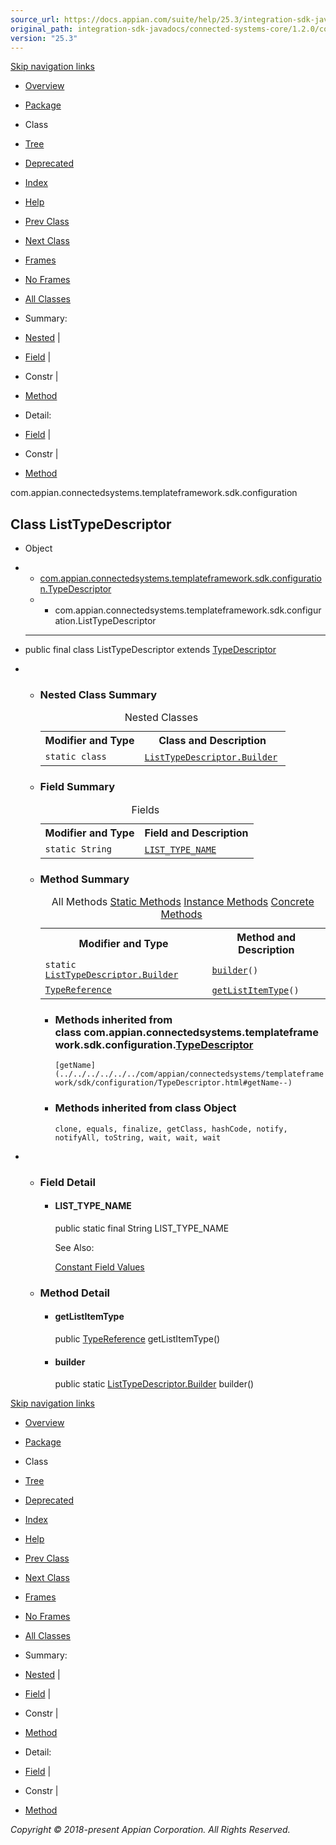 ```yaml
---
source_url: https://docs.appian.com/suite/help/25.3/integration-sdk-javadocs/connected-systems-core/1.2.0/com/appian/connectedsystems/templateframework/sdk/configuration/ListTypeDescriptor.html
original_path: integration-sdk-javadocs/connected-systems-core/1.2.0/com/appian/connectedsystems/templateframework/sdk/configuration/ListTypeDescriptor.html
version: "25.3"
---
```


[Skip navigation links](#skip.navbar.top "Skip navigation links")

-   [Overview](../../../../../../overview-summary.html)
-   [Package](package-summary.html)
-   Class
-   [Tree](package-tree.html)
-   [Deprecated](../../../../../../deprecated-list.html)
-   [Index](../../../../../../index-all.html)
-   [Help](../../../../../../help-doc.html)

-   [Prev Class](../../../../../../com/appian/connectedsystems/templateframework/sdk/configuration/IntegerPropertyDescriptor.IntegerPropertyDescriptorBuilder.html "class in com.appian.connectedsystems.templateframework.sdk.configuration")
-   [Next Class](../../../../../../com/appian/connectedsystems/templateframework/sdk/configuration/ListTypeDescriptor.Builder.html "class in com.appian.connectedsystems.templateframework.sdk.configuration")

-   [Frames](../../../../../../index.html?com/appian/connectedsystems/templateframework/sdk/configuration/ListTypeDescriptor.html)
-   [No Frames](ListTypeDescriptor.html)

-   [All Classes](../../../../../../allclasses-noframe.html)

-   Summary: 
-   [Nested](#nested.class.summary) | 
-   [Field](#field.summary) | 
-   Constr | 
-   [Method](#method.summary)

-   Detail: 
-   [Field](#field.detail) | 
-   Constr | 
-   [Method](#method.detail)

com.appian.connectedsystems.templateframework.sdk.configuration

## Class ListTypeDescriptor

-   Object
-   -   [com.appian.connectedsystems.templateframework.sdk.configuration.TypeDescriptor](../../../../../../com/appian/connectedsystems/templateframework/sdk/configuration/TypeDescriptor.html "class in com.appian.connectedsystems.templateframework.sdk.configuration")
    -   -   com.appian.connectedsystems.templateframework.sdk.configuration.ListTypeDescriptor

-   * * *

    public final class ListTypeDescriptor
    extends [TypeDescriptor](../../../../../../com/appian/connectedsystems/templateframework/sdk/configuration/TypeDescriptor.html "class in com.appian.connectedsystems.templateframework.sdk.configuration")

-   -   ### Nested Class Summary

        <table class="memberSummary" border="0" cellpadding="3" cellspacing="0" summary="Nested Class Summary table, listing nested classes, and an explanation"><caption><span>Nested Classes</span><span class="tabEnd">&nbsp;</span></caption><tbody><tr><th class="colFirst" scope="col">Modifier and Type</th><th class="colLast" scope="col">Class and Description</th></tr><tr class="altColor"><td class="colFirst"><code>static class&nbsp;</code></td><td class="colLast"><code><span class="memberNameLink"><a href="../../../../../../com/appian/connectedsystems/templateframework/sdk/configuration/ListTypeDescriptor.Builder.html" title="class in com.appian.connectedsystems.templateframework.sdk.configuration">ListTypeDescriptor.Builder</a></span></code>&nbsp;</td></tr></tbody></table>

    -   ### Field Summary

        <table class="memberSummary" border="0" cellpadding="3" cellspacing="0" summary="Field Summary table, listing fields, and an explanation"><caption><span>Fields</span><span class="tabEnd">&nbsp;</span></caption><tbody><tr><th class="colFirst" scope="col">Modifier and Type</th><th class="colLast" scope="col">Field and Description</th></tr><tr class="altColor"><td class="colFirst"><code>static String</code></td><td class="colLast"><code><span class="memberNameLink"><a href="../../../../../../com/appian/connectedsystems/templateframework/sdk/configuration/ListTypeDescriptor.html#LIST_TYPE_NAME">LIST_TYPE_NAME</a></span></code>&nbsp;</td></tr></tbody></table>

    -   ### Method Summary

        <table class="memberSummary" border="0" cellpadding="3" cellspacing="0" summary="Method Summary table, listing methods, and an explanation"><caption><span id="t0" class="activeTableTab"><span>All Methods</span><span class="tabEnd">&nbsp;</span></span><span id="t1" class="tableTab"><span><a href="javascript:show(1);">Static Methods</a></span><span class="tabEnd">&nbsp;</span></span><span id="t2" class="tableTab"><span><a href="javascript:show(2);">Instance Methods</a></span><span class="tabEnd">&nbsp;</span></span><span id="t4" class="tableTab"><span><a href="javascript:show(8);">Concrete Methods</a></span><span class="tabEnd">&nbsp;</span></span></caption><tbody><tr><th class="colFirst" scope="col">Modifier and Type</th><th class="colLast" scope="col">Method and Description</th></tr><tr id="i0" class="altColor"><td class="colFirst"><code>static <a href="../../../../../../com/appian/connectedsystems/templateframework/sdk/configuration/ListTypeDescriptor.Builder.html" title="class in com.appian.connectedsystems.templateframework.sdk.configuration">ListTypeDescriptor.Builder</a></code></td><td class="colLast"><code><span class="memberNameLink"><a href="../../../../../../com/appian/connectedsystems/templateframework/sdk/configuration/ListTypeDescriptor.html#builder--">builder</a></span>()</code>&nbsp;</td></tr><tr id="i1" class="rowColor"><td class="colFirst"><code><a href="../../../../../../com/appian/connectedsystems/templateframework/sdk/configuration/TypeReference.html" title="class in com.appian.connectedsystems.templateframework.sdk.configuration">TypeReference</a></code></td><td class="colLast"><code><span class="memberNameLink"><a href="../../../../../../com/appian/connectedsystems/templateframework/sdk/configuration/ListTypeDescriptor.html#getListItemType--">getListItemType</a></span>()</code>&nbsp;</td></tr></tbody></table>

        -   ### Methods inherited from class com.appian.connectedsystems.templateframework.sdk.configuration.[TypeDescriptor](../../../../../../com/appian/connectedsystems/templateframework/sdk/configuration/TypeDescriptor.html "class in com.appian.connectedsystems.templateframework.sdk.configuration")

            `[getName](../../../../../../com/appian/connectedsystems/templateframework/sdk/configuration/TypeDescriptor.html#getName--)`

        -   ### Methods inherited from class Object

            `clone, equals, finalize, getClass, hashCode, notify, notifyAll, toString, wait, wait, wait`

-   -   ### Field Detail

        -   #### LIST\_TYPE\_NAME

            public static final String LIST\_TYPE\_NAME

            See Also:

            [Constant Field Values](../../../../../../constant-values.html#com.appian.connectedsystems.templateframework.sdk.configuration.ListTypeDescriptor.LIST_TYPE_NAME)

    -   ### Method Detail

        -   #### getListItemType

            public [TypeReference](../../../../../../com/appian/connectedsystems/templateframework/sdk/configuration/TypeReference.html "class in com.appian.connectedsystems.templateframework.sdk.configuration") getListItemType()

        -   #### builder

            public static [ListTypeDescriptor.Builder](../../../../../../com/appian/connectedsystems/templateframework/sdk/configuration/ListTypeDescriptor.Builder.html "class in com.appian.connectedsystems.templateframework.sdk.configuration") builder()

[Skip navigation links](#skip.navbar.bottom "Skip navigation links")

-   [Overview](../../../../../../overview-summary.html)
-   [Package](package-summary.html)
-   Class
-   [Tree](package-tree.html)
-   [Deprecated](../../../../../../deprecated-list.html)
-   [Index](../../../../../../index-all.html)
-   [Help](../../../../../../help-doc.html)

-   [Prev Class](../../../../../../com/appian/connectedsystems/templateframework/sdk/configuration/IntegerPropertyDescriptor.IntegerPropertyDescriptorBuilder.html "class in com.appian.connectedsystems.templateframework.sdk.configuration")
-   [Next Class](../../../../../../com/appian/connectedsystems/templateframework/sdk/configuration/ListTypeDescriptor.Builder.html "class in com.appian.connectedsystems.templateframework.sdk.configuration")

-   [Frames](../../../../../../index.html?com/appian/connectedsystems/templateframework/sdk/configuration/ListTypeDescriptor.html)
-   [No Frames](ListTypeDescriptor.html)

-   [All Classes](../../../../../../allclasses-noframe.html)

-   Summary: 
-   [Nested](#nested.class.summary) | 
-   [Field](#field.summary) | 
-   Constr | 
-   [Method](#method.summary)

-   Detail: 
-   [Field](#field.detail) | 
-   Constr | 
-   [Method](#method.detail)

_Copyright © 2018-present Appian Corporation. All Rights Reserved._